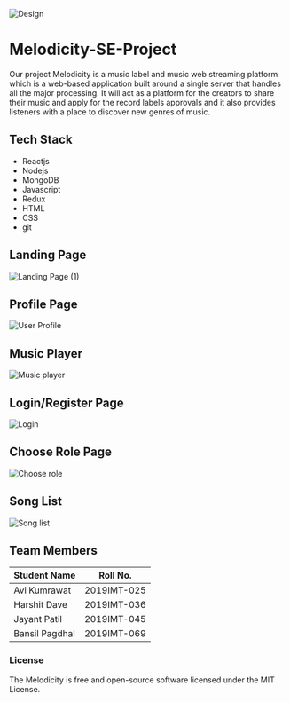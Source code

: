 
![Design](https://user-images.githubusercontent.com/56076028/141937031-e7329cb4-6696-4559-8363-bffa026a3ee1.png)


# Melodicity-SE-Project
Our project Melodicity is a music label and music web streaming platform which is a web-based application built around a single server that handles all the major processing. It will act as a platform for the creators to share their music and apply for the record labels approvals and it also provides listeners with a place to discover new genres of music. 

## Tech Stack
* Reactjs
* Nodejs
* MongoDB
* Javascript
* Redux
* HTML
* CSS
* git

## Landing Page

![Landing Page (1)](https://user-images.githubusercontent.com/56076028/142868867-6914f523-dd00-4579-aea9-18cdfff2852b.png)

## Profile Page

![User Profile](https://user-images.githubusercontent.com/56076028/142869229-1d06ae70-d05e-4512-b7ca-2288c01be48f.png)


## Music Player

![Music player](https://user-images.githubusercontent.com/56076028/142867884-d56d0653-3585-4ec9-bd79-554d109eb38d.png)


## Login/Register Page

![Login](https://user-images.githubusercontent.com/56076028/142867979-b4d23e0f-f476-40b8-94d8-f3b0856aee63.png)


## Choose Role Page

![Choose role](https://user-images.githubusercontent.com/56076028/142867997-9e7ecb36-13e4-4d2e-8264-d43eea23142c.png)


## Song List

![Song list](https://user-images.githubusercontent.com/56076028/142868903-74bf96c1-4138-4917-83f7-16d7bb225d7e.png)


## Team Members

Student Name | Roll No.
---|---
Avi Kumrawat | 2019IMT-025
Harshit Dave | 2019IMT-036
Jayant Patil | 2019IMT-045
Bansil Pagdhal | 2019IMT-069

### License

The Melodicity is free and open-source software licensed under the MIT License.
